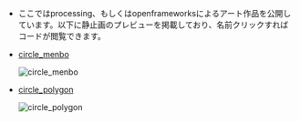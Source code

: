* ここではprocessing、もしくはopenframeworksによるアート作品を公開しています。以下に静止画のプレビューを掲載しており、名前クリックすればコードが閲覧できます。



* [circle_menbo](https://github.com/gotutiyan/art-by-processing/tree/master/circle_menbo)

  ![circle_menbo]("./circle_menbo/circle_menbo.gif")

* [circle_polygon](https://github.com/gotutiyan/art-by-processing/tree/master/circle_polygon)

  ![circle_polygon]("./circle_polygon/circle_polygon.gif")

  

